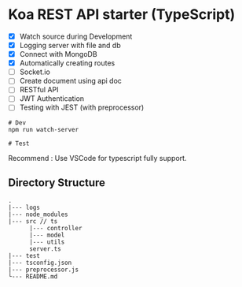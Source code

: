 # Koa REST API starter (TypeScript)

- [x] Watch source during Development
- [x] Logging server with file and db
- [x] Connect with MongoDB
- [x] Automatically creating routes
- [ ] Socket.io
- [ ] Create document using api doc
- [ ] RESTful API
- [ ] JWT Authentication
- [ ] Testing with JEST (with preprocessor)

```
# Dev
npm run watch-server

# Test
```

Recommend : Use VSCode for typescript fully support.

## Directory Structure

```
.
|--- logs
|--- node_modules
|--- src // ts
      |--- controller
      |--- model
      |--- utils
      server.ts
|--- test
|--- tsconfig.json
|--- preprocessor.js
└--- README.md
```
